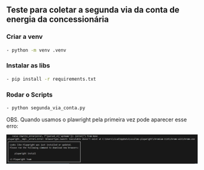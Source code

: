 ## Teste para coletar a segunda via da conta de energia da concessionária

### Criar a venv
````bash
- python -m venv .venv
````

### Instalar as libs
````bash
- pip install -r requirements.txt
````

### Rodar o Scripts
````bash
- python segunda_via_conta.py
````

OBS. Quando usamos o plawright pela primeira vez pode aparecer esse erro:

![image_erro](https://github.com/luxu/teste_cogni_webscrapping/blob/main/erro_playwright.png)